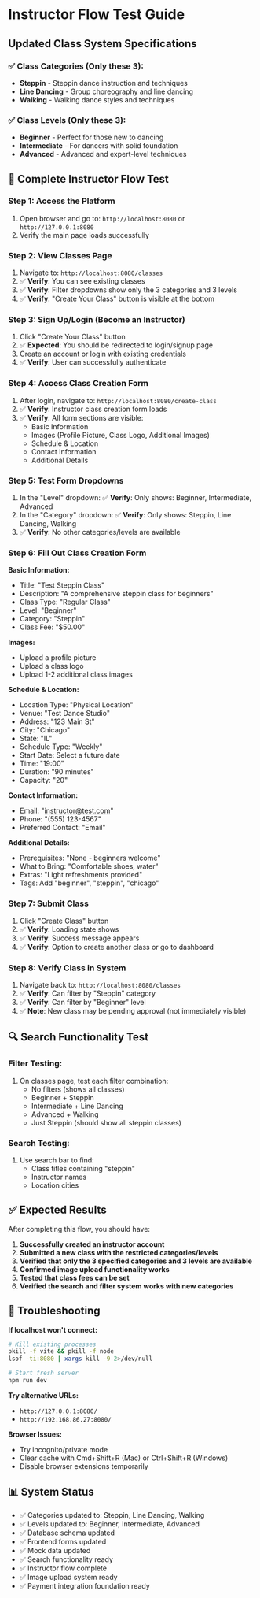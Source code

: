 # Instructor Flow Test Guide

## Updated Class System Specifications

### ✅ Class Categories (Only these 3):
- **Steppin** - Steppin dance instruction and techniques  
- **Line Dancing** - Group choreography and line dancing
- **Walking** - Walking dance styles and techniques

### ✅ Class Levels (Only these 3):
- **Beginner** - Perfect for those new to dancing
- **Intermediate** - For dancers with solid foundation
- **Advanced** - Advanced and expert-level techniques

## 🧪 Complete Instructor Flow Test

### Step 1: Access the Platform
1. Open browser and go to: `http://localhost:8080` or `http://127.0.0.1:8080`
2. Verify the main page loads successfully

### Step 2: View Classes Page
1. Navigate to: `http://localhost:8080/classes`
2. ✅ **Verify**: You can see existing classes
3. ✅ **Verify**: Filter dropdowns show only the 3 categories and 3 levels
4. ✅ **Verify**: "Create Your Class" button is visible at the bottom

### Step 3: Sign Up/Login (Become an Instructor)
1. Click "Create Your Class" button
2. ✅ **Expected**: You should be redirected to login/signup page
3. Create an account or login with existing credentials
4. ✅ **Verify**: User can successfully authenticate

### Step 4: Access Class Creation Form
1. After login, navigate to: `http://localhost:8080/create-class`
2. ✅ **Verify**: Instructor class creation form loads
3. ✅ **Verify**: All form sections are visible:
   - Basic Information
   - Images (Profile Picture, Class Logo, Additional Images)
   - Schedule & Location
   - Contact Information
   - Additional Details

### Step 5: Test Form Dropdowns
1. In the "Level" dropdown:
   ✅ **Verify**: Only shows: Beginner, Intermediate, Advanced
2. In the "Category" dropdown:
   ✅ **Verify**: Only shows: Steppin, Line Dancing, Walking
3. ✅ **Verify**: No other categories/levels are available

### Step 6: Fill Out Class Creation Form
**Basic Information:**
- Title: "Test Steppin Class"
- Description: "A comprehensive steppin class for beginners"
- Class Type: "Regular Class"
- Level: "Beginner"
- Category: "Steppin"
- Class Fee: "$50.00"

**Images:**
- Upload a profile picture
- Upload a class logo
- Upload 1-2 additional class images

**Schedule & Location:**
- Location Type: "Physical Location"
- Venue: "Test Dance Studio"
- Address: "123 Main St"
- City: "Chicago"
- State: "IL"
- Schedule Type: "Weekly"
- Start Date: Select a future date
- Time: "19:00"
- Duration: "90 minutes"
- Capacity: "20"

**Contact Information:**
- Email: "instructor@test.com"
- Phone: "(555) 123-4567"
- Preferred Contact: "Email"

**Additional Details:**
- Prerequisites: "None - beginners welcome"
- What to Bring: "Comfortable shoes, water"
- Extras: "Light refreshments provided"
- Tags: Add "beginner", "steppin", "chicago"

### Step 7: Submit Class
1. Click "Create Class" button
2. ✅ **Verify**: Loading state shows
3. ✅ **Verify**: Success message appears
4. ✅ **Verify**: Option to create another class or go to dashboard

### Step 8: Verify Class in System
1. Navigate back to: `http://localhost:8080/classes`
2. ✅ **Verify**: Can filter by "Steppin" category
3. ✅ **Verify**: Can filter by "Beginner" level
4. ✅ **Note**: New class may be pending approval (not immediately visible)

## 🔍 Search Functionality Test

### Filter Testing:
1. On classes page, test each filter combination:
   - No filters (shows all classes)
   - Beginner + Steppin
   - Intermediate + Line Dancing
   - Advanced + Walking
   - Just Steppin (should show all steppin classes)

### Search Testing:
1. Use search bar to find:
   - Class titles containing "steppin"
   - Instructor names
   - Location cities

## ✅ Expected Results

After completing this flow, you should have:

1. **Successfully created an instructor account**
2. **Submitted a new class with the restricted categories/levels**
3. **Verified that only the 3 specified categories and 3 levels are available**
4. **Confirmed image upload functionality works**
5. **Tested that class fees can be set**
6. **Verified the search and filter system works with new categories**

## 🚨 Troubleshooting

**If localhost won't connect:**
```bash
# Kill existing processes
pkill -f vite && pkill -f node
lsof -ti:8080 | xargs kill -9 2>/dev/null

# Start fresh server
npm run dev
```

**Try alternative URLs:**
- `http://127.0.0.1:8080/`
- `http://192.168.86.27:8080/`

**Browser Issues:**
- Try incognito/private mode
- Clear cache with Cmd+Shift+R (Mac) or Ctrl+Shift+R (Windows)
- Disable browser extensions temporarily

## 📊 System Status

- ✅ Categories updated to: Steppin, Line Dancing, Walking
- ✅ Levels updated to: Beginner, Intermediate, Advanced
- ✅ Database schema updated
- ✅ Frontend forms updated
- ✅ Mock data updated
- ✅ Search functionality ready
- ✅ Instructor flow complete
- ✅ Image upload system ready
- ✅ Payment integration foundation ready